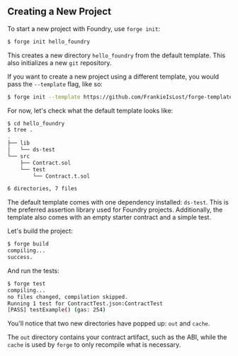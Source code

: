 ## Creating a New Project

To start a new project with Foundry, use `forge init`:

```sh
$ forge init hello_foundry
```

This creates a new directory `hello_foundry` from the default template. This also initializes a new `git` repository.

If you want to create a new project using a different template, you would pass the `--template` flag, like so:

```sh
$ forge init --template https://github.com/FrankieIsLost/forge-template hello_template
```

For now, let's check what the default template looks like:

```sh
$ cd hello_foundry
$ tree .
.
├── lib
│   └── ds-test
└── src
    ├── Contract.sol
    └── test
        └── Contract.t.sol

6 directories, 7 files
```

The default template comes with one dependency installed: `ds-test`. This is the preferred assertion library used for Foundry projects. Additionally, the template also comes with an empty starter contract and a simple test.

Let's build the project:

```sh
$ forge build
compiling...
success.
```

And run the tests:

```sh
$ forge test
compiling...
no files changed, compilation skipped.
Running 1 test for ContractTest.json:ContractTest
[PASS] testExample() (gas: 254)
```

You'll notice that two new directories have popped up: `out` and `cache`.

The `out` directory contains your contract artifact, such as the ABI, while the `cache` is used by `forge` to only recompile what is necessary.
